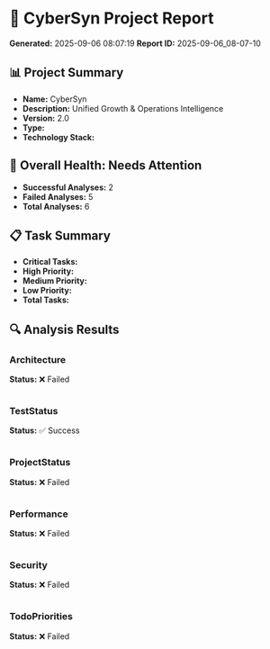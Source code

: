 # 🚀 CyberSyn Project Report

**Generated:** 2025-09-06 08:07:19
**Report ID:** 2025-09-06_08-07-10

## 📊 Project Summary

- **Name:** CyberSyn
- **Description:** Unified Growth & Operations Intelligence
- **Version:** 2.0
- **Type:** 
- **Technology Stack:** 

## 🏥 Overall Health: Needs Attention

- **Successful Analyses:** 2
- **Failed Analyses:** 5
- **Total Analyses:** 6

## 📋 Task Summary

- **Critical Tasks:** 
- **High Priority:** 
- **Medium Priority:** 
- **Low Priority:** 
- **Total Tasks:** 

## 🔍 Analysis Results

### Architecture

**Status:** ❌ Failed

```

```
### TestStatus

**Status:** ✅ Success

```

```
### ProjectStatus

**Status:** ❌ Failed

```

```
### Performance

**Status:** ❌ Failed

```

```
### Security

**Status:** ❌ Failed

```

```
### TodoPriorities

**Status:** ❌ Failed

```

```

